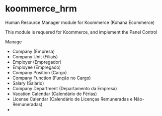 koommerce_hrm
===============

Human Resource Manager module for Koommerce (Kohana Ecommerce)

This module is requered for Koommerce, and implement the Panel Control

Manage
- Company (Empresa)
- Company Unit (Filiais)
- Employer (Empregador)
- Employee (Empregado)
- Company Position (Cargo)
- Company Function (Função no Cargo)
- Salary (Salário)
- Company Department (Departamento da Empresa)
- Vacation Calendar (Calendário de Férias)
- License Calendar (Calendário de Licenças Remuneradas e Não-Remuneradas)
- 
